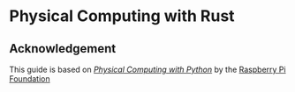 # Physical Computing with Rust

## Acknowledgement

This guide is based on [_Physical Computing with Python_](https://projects.raspberrypi.org/en/projects/physical-computing) by the [Raspberry Pi Foundation](https://www.raspberrypi.org/)